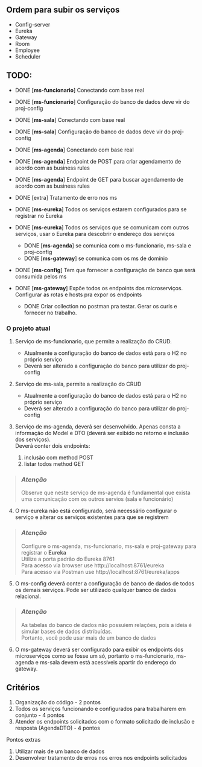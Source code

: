 ## Ordem para subir os serviços
- Config-server
- Eureka
- Gateway
- Room
- Employee
- Scheduler




## TODO:

- DONE [**ms-funcionario**] Conectando com base real
- DONE [**ms-funcionario**] Configuração do banco de dados deve vir do proj-config

- DONE [**ms-sala**] Conectando com base real
- DONE [**ms-sala**] Configuração do banco de dados deve vir do proj-config


- DONE [**ms-agenda**] Conectando com base real
- DONE [**ms-agenda**] Endpoint de POST para criar agendamento de acordo com as business rules
- DONE [**ms-agenda**] Endpoint de GET para buscar agendamento de acordo com as business rules

- DONE [extra] Tratamento de erro nos ms

- DONE [**ms-eureka**] Todos os serviços estarem configurados para se registrar no Eureka
- DONE [**ms-eureka**] Todos os serviços que se comunicam com outros serviços, usar o Eureka para descobrir o endereço dos serviços
    - DONE [**ms-agenda**] se comunica com o ms-funcionario, ms-sala e proj-config
    - DONE [**ms-gateway**] se comunica com os ms de domínio

- DONE [**ms-config**] Tem que fornecer a configuração de banco que será consumida pelos ms


- DONE [**ms-gateway**] Expõe todos os endpoints dos microserviços. Configurar as rotas e hosts pra expor os endpoints
    - DONE Criar collection no postman pra testar. Gerar os curls e fornecer no trabalho.

### O projeto atual

1. Serviço de ms-funcionario, que permite a realização do CRUD.

    * Atualmente a configuração do banco de dados está para o H2 no próprio serviço
    * Deverá ser alterado a configuração do banco para utilizar do proj-config

2. Serviço de ms-sala, permite a realização do CRUD
    * Atualmente a configuração do banco de dados está para o H2 no próprio serviço
    * Deverá ser alterado a configuração do banco para utilizar do proj-config

3. Serviço de ms-agenda, deverá ser desenvolvido. Apenas consta a informação do Model e DTO (deverá ser exibido no retorno e inclusão dos serviços).  
   Deverá conter dois endpoints:
    1. inclusão com method POST
    2. listar todos method GET

> ### *Atenção*
> Observe que neste serviço de ms-agenda é fundamental que exista uma comunicação com os outros servios (sala e funcionário)


4. O ms-eureka não está configurado, será necessário configurar o serviço e alterar os serviços existentes para que se registrem

> ### *Atenção*
> Configure o ms-agenda, ms-funcionario, ms-sala e proj-gateway para registrar o **Eureka**  
> Utilize a porta padrão do Eureka 8761  
> Para acesso via browser use http://localhost:8761/eureka  
> Para acesso via Postman use http://localhost:8761/eureka/apps

5. O ms-config deverá conter a configuração de banco de dados de todos os demais serviços. Pode ser utilizado qualquer banco de dados relacional.
> ### *Atenção*
> As tabelas do banco de dados não possuiem relações, pois a ideia é simular bases de dados distribuídas.   
> Portanto, você pode usar mais de um banco de dados

6. O ms-gateway deverá ser configurado para exibir os endpoints dos microserviços como se fosse um só, portanto o ms-funcionario, ms-agenda e ms-sala devem está acessíveis apartir do endereço do gateway.

## Critérios
1. Organização do código - 2 pontos
2. Todos os serviços funcionando e configurados para trabalharem em conjunto - 4 pontos
3. Atender os endpoints solicitados com o formato solicitado de inclusão e resposta (AgendaDTO) - 4 pontos

Pontos extras
1. Utilizar mais de um banco de dados
2. Desenvolver tratamento de erros nos erros nos endpoints solicitados
